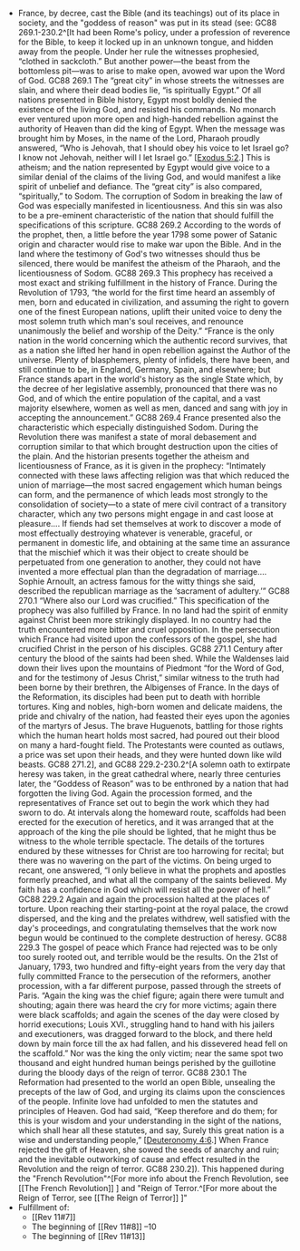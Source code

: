 - France, by decree, cast the Bible (and its teachings) out of its place in society, and the "goddess of reason" was put in its stead (see:
GC88 269.1-230.2^[It had been Rome's policy, under a profession of reverence for the Bible, to keep it locked up in an unknown tongue, and hidden away from the people. Under her rule the witnesses prophesied, “clothed in sackcloth.” But another power—the beast from the bottomless pit—was to arise to make open, avowed war upon the Word of God. GC88 269.1
The “great city” in whose streets the witnesses are slain, and where their dead bodies lie, “is spiritually Egypt.” Of all nations presented in Bible history, Egypt most boldly denied the existence of the living God, and resisted his commands. No monarch ever ventured upon more open and high-handed rebellion against the authority of Heaven than did the king of Egypt. When the message was brought him by Moses, in the name of the Lord, Pharaoh proudly answered, “Who is Jehovah, that I should obey his voice to let Israel go? I know not Jehovah, neither will I let Israel go.” [[Exodus 5:2](1965.3328).] This is atheism; and the nation represented by Egypt would give voice to a similar denial of the claims of the living God, and would manifest a like spirit of unbelief and defiance. The “great city” is also compared, “spiritually,” to Sodom. The corruption of Sodom in breaking the law of God was especially manifested in licentiousness. And this sin was also to be a pre-eminent characteristic of the nation that should fulfill the specifications of this scripture. GC88 269.2
According to the words of the prophet, then, a little before the year 1798 some power of Satanic origin and character would rise to make war upon the Bible. And in the land where the testimony of God's two witnesses should thus be silenced, there would be manifest the atheism of the Pharaoh, and the licentiousness of Sodom. GC88 269.3
This prophecy has received a most exact and striking fulfillment in the history of France. During the Revolution of 1793, “the world for the first time heard an assembly of men, born and educated in civilization, and assuming the right to govern one of the finest European nations, uplift their united voice to deny the most solemn truth which man's soul receives, and renounce unanimously the belief and worship of the Deity.” “France is the only nation in the world concerning which the authentic record survives, that as a nation she lifted her hand in open rebellion against the Author of the universe. Plenty of blasphemers, plenty of infidels, there have been, and still continue to be, in England, Germany, Spain, and elsewhere; but France stands apart in the world's history as the single State which, by the decree of her legislative assembly, pronounced that there was no God, and of which the entire population of the capital, and a vast majority elsewhere, women as well as men, danced and sang with joy in accepting the announcement.” GC88 269.4
France presented also the characteristic which especially distinguished Sodom. During the Revolution there was manifest a state of moral debasement and corruption similar to that which brought destruction upon the cities of the plain. And the historian presents together the atheism and licentiousness of France, as it is given in the prophecy: “Intimately connected with these laws affecting religion was that which reduced the union of marriage—the most sacred engagement which human beings can form, and the permanence of which leads most strongly to the consolidation of society—to a state of mere civil contract of a transitory character, which any two persons might engage in and cast loose at pleasure.... If fiends had set themselves at work to discover a mode of most effectually destroying whatever is venerable, graceful, or permanent in domestic life, and obtaining at the same time an assurance that the mischief which it was their object to create should be perpetuated from one generation to another, they could not have invented a more effectual plan than the degradation of marriage.... Sophie Arnoult, an actress famous for the witty things she said, described the republican marriage as the ‘sacrament of adultery.’” GC88 270.1
“Where also our Lord was crucified.” This specification of the prophecy was also fulfilled by France. In no land had the spirit of enmity against Christ been more strikingly displayed. In no country had the truth encountered more bitter and cruel opposition. In the persecution which France had visited upon the confessors of the gospel, she had crucified Christ in the person of his disciples. GC88 271.1
Century after century the blood of the saints had been shed. While the Waldenses laid down their lives upon the mountains of Piedmont “for the Word of God, and for the testimony of Jesus Christ,” similar witness to the truth had been borne by their brethren, the Albigenses of France. In the days of the Reformation, its disciples had been put to death with horrible tortures. King and nobles, high-born women and delicate maidens, the pride and chivalry of the nation, had feasted their eyes upon the agonies of the martyrs of Jesus. The brave Huguenots, battling for those rights which the human heart holds most sacred, had poured out their blood on many a hard-fought field. The Protestants were counted as outlaws, a price was set upon their heads, and they were hunted down like wild beasts. GC88 271.2], and GC88 229.2-230.2^[A solemn oath to extirpate heresy was taken, in the great cathedral where, nearly three centuries later, the “Goddess of Reason” was to be enthroned by a nation that had forgotten the living God. Again the procession formed, and the representatives of France set out to begin the work which they had sworn to do. At intervals along the homeward route, scaffolds had been erected for the execution of heretics, and it was arranged that at the approach of the king the pile should be lighted, that he might thus be witness to the whole terrible spectacle. The details of the tortures endured by these witnesses for Christ are too harrowing for recital; but there was no wavering on the part of the victims. On being urged to recant, one answered, “I only believe in what the prophets and apostles formerly preached, and what all the company of the saints believed. My faith has a confidence in God which will resist all the power of hell.” GC88 229.2
Again and again the procession halted at the places of torture. Upon reaching their starting-point at the royal palace, the crowd dispersed, and the king and the prelates withdrew, well satisfied with the day's proceedings, and congratulating themselves that the work now begun would be continued to the complete destruction of heresy. GC88 229.3
The gospel of peace which France had rejected was to be only too surely rooted out, and terrible would be the results. On the 21st of January, 1793, two hundred and fifty-eight years from the very day that fully committed France to the persecution of the reformers, another procession, with a far different purpose, passed through the streets of Paris. “Again the king was the chief figure; again there were tumult and shouting; again there was heard the cry for more victims; again there were black scaffolds; and again the scenes of the day were closed by horrid executions; Louis XVI., struggling hand to hand with his jailers and executioners, was dragged forward to the block, and there held down by main force till the ax had fallen, and his dissevered head fell on the scaffold.” Nor was the king the only victim; near the same spot two thousand and eight hundred human beings perished by the guillotine during the bloody days of the reign of terror. GC88 230.1
The Reformation had presented to the world an open Bible, unsealing the precepts of the law of God, and urging its claims upon the consciences of the people. Infinite love had unfolded to men the statutes and principles of Heaven. God had said, “Keep therefore and do them; for this is your wisdom and your understanding in the sight of the nations, which shall hear all these statutes, and say, Surely this great nation is a wise and understanding people,” [[Deuteronomy 4:6](1965.10185).] When France rejected the gift of Heaven, she sowed the seeds of anarchy and ruin; and the inevitable outworking of cause and effect resulted in the Revolution and the reign of terror. GC88 230.2]). This happened during the "French Revolution"^[For more info about the French Revolution, see [[The French Revolution]] ] and "Reign of Terror.^[For more about the Reign of Terror, see [[The Reign of Terror]] ]"
- Fulfillment of:
	- [[Rev 11#7]]
	- The beginning of [[Rev 11#8]] –10
	- The beginning of [[Rev 11#13]]